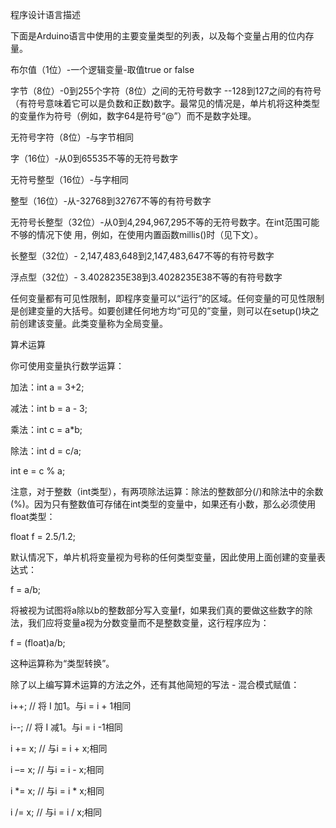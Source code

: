程序设计语言描述

下面是Arduino语言中使用的主要变量类型的列表，以及每个变量占用的位内存量。

布尔值（1位）-一个逻辑变量-取值true or false

字节（8位）-0到255个字符（8位）之间的无符号数字 --128到127之间的有符号（有符号意味着它可以是负数和正数)数字。最常见的情况是，单片机将这种类型的变量作为符号（例如，数字64是符号“@”）而不是数字处理。

无符号字符（8位）-与字节相同

字（16位）-从0到65535不等的无符号数字

无符号整型（16位）-与字相同

整型（16位）-从-32768到32767不等的有符号数字

无符号长整型（32位）-从0到4,294,967,295不等的无符号数字。在int范围可能不够的情况下使
用，例如，在使用内置函数millis()时（见下文）。

长整型（32位）- 2,147,483,648到2,147,483,647不等的有符号数字

浮点型（32位）- 3.4028235E38到3.4028235E38不等的有符号数字

任何变量都有可见性限制，即程序变量可以“运行”的区域。任何变量的可见性限制是创建变量的大括号。如要创建任何地方均“可见的”变量，则可以在setup()块之前创建该变量。此类变量称为全局变量。

算术运算

你可使用变量执行数学运算：

加法：int a = 3+2;

减法：int b = a - 3;

乘法：int c = a*b;

除法：int d = c/a;

int e = c % a;

注意，对于整数（int类型），有两项除法运算：除法的整数部分(/)和除法中的余数(%)。因为只有整数值可存储在int类型的变量中，如果还有小数，那么必须使用float类型：

float f = 2.5/1.2;

默认情况下，单片机将变量视为号称的任何类型变量，因此使用上面创建的变量表达式：

f = a/b;

将被视为试图将a除以b的整数部分写入变量f，如果我们真的要做这些数字的除法，我们应将变量a视为分数变量而不是整数变量，这行程序应为：

f = (float)a/b;

这种运算称为“类型转换”。

除了以上编写算术运算的方法之外，还有其他简短的写法 - 混合模式赋值：

i++; // 将 I 加1。与i = i + 1相同

i--; // 将 I 减1。与i = i -1相同

i += x; // 与i = i + x;相同

i –= x; // 与i = i - x;相同

i *= x; // 与i = i * x;相同

i /= x; // 与i = i / x;相同